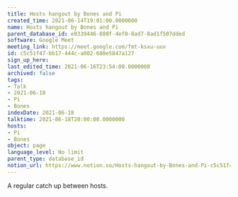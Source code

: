 ```yaml
---
title: Hosts hangout by Bones and Pi
created_time: 2021-06-14T19:01:00.0000000
name: Hosts hangout by Bones and Pi
parent_database_id: e9339446-880f-4ef0-8ad7-8ad1f507dded
software: Google Meet
meeting_link: https://meet.google.com/fmt-ksxu-uuv
id: c5c51f47-bb17-444c-a802-688e5847a127
sign_up_here: 
last_edited_time: 2021-06-16T23:54:00.0000000
archived: false
tags:
- Talk
- 2021-06-18
- Pi
- Bones
indexDate: 2021-06-18
talktime: 2021-06-18T20:00:00.0000000
hosts:
- Pi
- Bones
object: page
language_level: No limit
parent_type: database_id
notion_url: https://www.notion.so/Hosts-hangout-by-Bones-and-Pi-c5c51f47bb17444ca802688e5847a127
---
```


A regular catch up between hosts.


